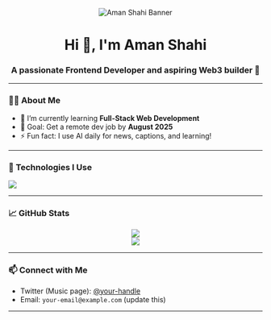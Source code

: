 <!-- Banner -->
<p align="center">
  <img src="https://raw.githubusercontent.com/aman-shahi-dev/aman-shahi-dev/main/banner.jpg" alt="Aman Shahi Banner" />
</p>

<h1 align="center">Hi 👋, I'm Aman Shahi</h1>
<h3 align="center">A passionate Frontend Developer and aspiring Web3 builder 🚀</h3>

---

### 🧑‍💻 About Me

- 🌱 I’m currently learning **Full-Stack Web Development**
- 🎯 Goal: Get a remote dev job by **August 2025**
- ⚡ Fun fact: I use AI daily for news, captions, and learning!

---

### 🔧 Technologies I Use

<p align="left">
  <img src="https://skillicons.dev/icons?i=html,css,js,react,nodejs,cpp,github,git" />
</p>

---

### 📈 GitHub Stats

<p align="center">
  <img src="https://github-readme-stats.vercel.app/api?username=aman-shahi-dev&show_icons=true&theme=tokyonight" />
  <br />
  <img src="https://github-readme-streak-stats.herokuapp.com/?user=aman-shahi-dev&theme=tokyonight" />
</p>

---

### 📫 Connect with Me

- Twitter (Music page): [@your-handle](#)
- Email: `your-email@example.com` (update this)

---
